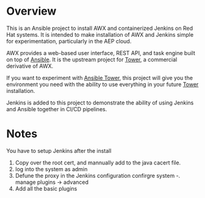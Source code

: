 # Overview

This is an Ansible project to install AWX and containerized Jenkins on Red Hat systems. It is intended to make installation of AWX and Jenkins simple for experimentation, particularly in the AEP cloud.

AWX provides a web-based user interface, REST API, and task engine built on top of [Ansible](https://github.com/ansible/ansible). It is the upstream project for [Tower](https://www.ansible.com/tower), a commercial derivative of AWX. 

If you want to experiment with [Ansible Tower](https://www.ansible.com/tower), this project will give you the environment you need with the ability to use everything in your future [Tower](https://www.ansible.com/tower) installation.

Jenkins is added to this project to demonstrate the ability of using Jenkins and Ansible together in CI/CD pipelines.



# Notes

You have to setup Jenkins after the install

1. Copy over the root cert, and mannually add to the java cacert file.
1. log into the system as admin
1. Defune the proxy in the Jenkins configuration confirgre system -. manage plugins -> advanced
1. Add all the basic plugins

